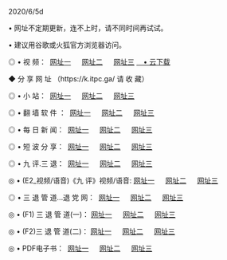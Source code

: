 <p>2020/6/5d
<p>• 网址不定期更新，连不上时，请不同时间再试试。
<p>• 建议用谷歌或火狐官方浏览器访问。
<p>◎ • 视 频： 
<a href="http://hzf.lexmarktr.com/" target="_blank">网址一</a> 　 
<a href="http://hsc.lexmarktr.com/" target="_blank">网址二</a> 　 
<a href="http://hxb.lexmarktr.com/b.html" target="_blank">网址三</a>
<a href="https://yadi.sk/d/d0sUeAOpal3njw" target="_wblank">　• 云下载 </a></p>
<p>◆ 分 享 网 址 （https://k.itpc.ga/ 请 收 藏） </p>

<p>◎ • 小 站：  
<a href="http://hzf.lexmarktr.com/f.html" target="_blank">网址一</a> 　 
<a href="http://hsc.lexmarktr.com/h.html" target="_blank">网址二</a> 　 
<a href="http://hxb.lexmarktr.com/k/" target="_blank">网址三</a></p>
<p>◎ • 翻 墙 软 件 ：  
<a href="http://hzf.lexmarktr.com/ff/" target="_blank">网址一</a> 　 
<a href="http://hsc.lexmarktr.com/s/read/a1_nd.html" target="_blank">网址二</a> 　 
<a href="http://hxb.lexmarktr.com/ff/index.html" target="_blank">网址三</a></p>
<p>◎ • 每 日 新 闻：  
<a href="http://hzf.lexmarktr.com/day/" target="_blank">网址一</a> 　 
<a href="http://hsc.lexmarktr.com/day/" target="_blank">网址二</a> 　 
<a href="http://hxb.lexmarktr.com/day/index.html" target="_blank">网址三</a></p>
<p>◎ • 短 波 分 享：  
<a href="http://hzf.lexmarktr.com/h/" target="_blank">网址一</a> 　 
<a href="http://hsc.lexmarktr.com/h/" target="_blank">网址二</a> 　 
<a href="http://hxb.lexmarktr.com/h/index.html" target="_blank">网址三</a></p>
<p>◎ • 九 评.三 退：  
<a href="http://hzf.lexmarktr.com/t/" target="_blank">网址一</a> 　 
<a href="http://hsc.lexmarktr.com/v2/index.html" target="_blank">网址二</a> 　 
<a href="http://hxb.lexmarktr.com/tt/index.html" target="_blank">网址三</a> 　</p>
<p>◎ • (E2_视频/语音)《九 评》视频/语音: 
<a href="http://hzf.lexmarktr.com/7738.html" target="_blank">网址一</a> 　 
<a href="http://hsc.lexmarktr.com/7614.html" target="_blank">网址二</a> 　 
<a href="http://hxb.lexmarktr.com/7633.html" target="_blank">网址三</a></p>
<p>◎ • 三 退 管 道...退 党 网：  
<a href="http://hzf.lexmarktr.com/go/td1.html" target="_blank">网址一</a> 　 
<a href="http://hsc.lexmarktr.com/go/td2.html" target="_blank">网址二</a> 　 
<a href="http://hxb.lexmarktr.com/go/td3.html" target="_blank">网址三</a></p>
<p>◎ • (F1) 三 退 管 道(一)： 
<a href="http://hzf.lexmarktr.com/dd/" target="_blank">网址一</a> 　 
<a href="http://hsc.lexmarktr.com/s/read/a1_tdx.html" target="_blank">网址二</a> 　 
<a href="http://hxb.lexmarktr.com/dd/" target="_blank">网址三</a></p>
<p>◎ • (F2)三 退 管 道(二)： 
<a href="http://hxb.lexmarktr.com/d/" target="_blank">网址一</a> 　 
<a href="http://hzf.lexmarktr.com/d/index.html" target="_blank">网址二</a> 　 
<a href="http://hsc.lexmarktr.com/d/" target="_blank">网址三</a></p>
<p>◎ • PDF电子书：  
<a href="http://hzf.lexmarktr.com/p/" target="_blank">网址一</a> 　 
<a href="http://hsc.lexmarktr.com/p/index.html" target="_blank">网址二</a> 　 
<a href="http://hxb.lexmarktr.com/p/" target="_blank">网址三</a></p>
